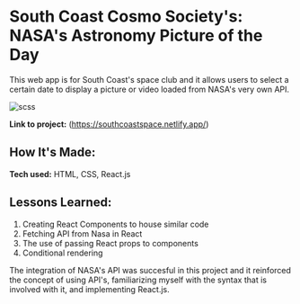 # South Coast Cosmo Society's: NASA's Astronomy Picture of the Day
This web app is for South Coast's space club and it allows users to select a certain date to display a picture or video loaded from NASA's very own API.

![scss](https://user-images.githubusercontent.com/97640502/190934016-e0d37784-a64e-42d2-85f2-25c140a3665f.jpg)


**Link to project:** (https://southcoastspace.netlify.app/)

## How It's Made:

**Tech used:** HTML, CSS, React.js


## Lessons Learned:

1. Creating React Components to house similar code
2. Fetching API from Nasa in React
3. The use of passing React props to components 
4. Conditional rendering 

The integration of NASA's API was succesful in this project and it reinforced the concept of using API's, familiarizing myself with the syntax that is involved with it, and implementing React.js. 

